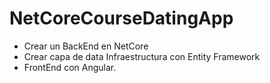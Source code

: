 # NetCoreCourseDatingApp

* Crear un BackEnd en NetCore
* Crear capa de data Infraestructura con Entity Framework
* FrontEnd con Angular.